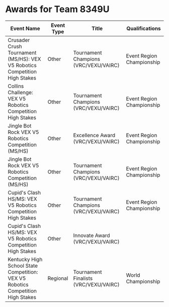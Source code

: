 # Awards for Team 8349U

| Event Name | Event Type | Title | Qualifications |
|------------|------------|-------|----------------|
| Crusader Crush Tournament (MS/HS): VEX V5 Robotics Competition High Stakes | Other | Tournament Champions (VRC/VEXU/VAIRC) | Event Region Championship |
| Collins Challenge: VEX V5 Robotics Competition High Stakes | Other | Tournament Champions (VRC/VEXU/VAIRC) | Event Region Championship |
| Jingle Bot Rock VEX V5 Robotics Competition (MS/HS) | Other | Excellence Award (VRC/VEXU/VAIRC) | Event Region Championship |
| Jingle Bot Rock VEX V5 Robotics Competition (MS/HS) | Other | Tournament Champions (VRC/VEXU/VAIRC) | Event Region Championship |
| Cupid's Clash HS/MS: VEX V5 Robotics Competition High Stakes | Other | Tournament Champions (VRC/VEXU/VAIRC) | Event Region Championship |
| Cupid's Clash HS/MS: VEX V5 Robotics Competition High Stakes | Other | Innovate Award (VRC/VEXU/VAIRC) |  |
| Kentucky High School State Competition: VEX V5 Robotics Competition High Stakes | Regional | Tournament Finalists (VRC/VEXU/VAIRC) | World Championship |
